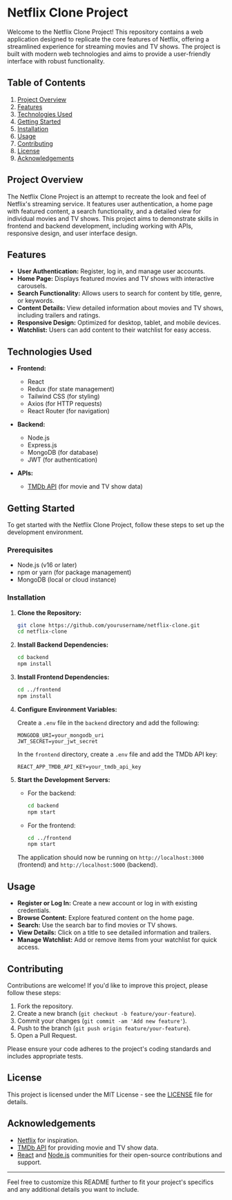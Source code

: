 # Netflix Clone Project

Welcome to the Netflix Clone Project! This repository contains a web application designed to replicate the core features of Netflix, offering a streamlined experience for streaming movies and TV shows. The project is built with modern web technologies and aims to provide a user-friendly interface with robust functionality.

## Table of Contents

1. [Project Overview](#project-overview)
2. [Features](#features)
3. [Technologies Used](#technologies-used)
4. [Getting Started](#getting-started)
5. [Installation](#installation)
6. [Usage](#usage)
7. [Contributing](#contributing)
8. [License](#license)
9. [Acknowledgements](#acknowledgements)

## Project Overview

The Netflix Clone Project is an attempt to recreate the look and feel of Netflix's streaming service. It features user authentication, a home page with featured content, a search functionality, and a detailed view for individual movies and TV shows. This project aims to demonstrate skills in frontend and backend development, including working with APIs, responsive design, and user interface design.

## Features

- **User Authentication:** Register, log in, and manage user accounts.
- **Home Page:** Displays featured movies and TV shows with interactive carousels.
- **Search Functionality:** Allows users to search for content by title, genre, or keywords.
- **Content Details:** View detailed information about movies and TV shows, including trailers and ratings.
- **Responsive Design:** Optimized for desktop, tablet, and mobile devices.
- **Watchlist:** Users can add content to their watchlist for easy access.

## Technologies Used

- **Frontend:**
  - React
  - Redux (for state management)
  - Tailwind CSS (for styling)
  - Axios (for HTTP requests)
  - React Router (for navigation)

- **Backend:**
  - Node.js
  - Express.js
  - MongoDB (for database)
  - JWT (for authentication)

- **APIs:**
  - [TMDb API](https://www.themoviedb.org/documentation/api) (for movie and TV show data)

## Getting Started

To get started with the Netflix Clone Project, follow these steps to set up the development environment.

### Prerequisites

- Node.js (v16 or later)
- npm or yarn (for package management)
- MongoDB (local or cloud instance)

### Installation

1. **Clone the Repository:**

   ```bash
   git clone https://github.com/yourusername/netflix-clone.git
   cd netflix-clone
   ```

2. **Install Backend Dependencies:**

   ```bash
   cd backend
   npm install
   ```

3. **Install Frontend Dependencies:**

   ```bash
   cd ../frontend
   npm install
   ```

4. **Configure Environment Variables:**

   Create a `.env` file in the `backend` directory and add the following:

   ```
   MONGODB_URI=your_mongodb_uri
   JWT_SECRET=your_jwt_secret
   ```

   In the `frontend` directory, create a `.env` file and add the TMDb API key:

   ```
   REACT_APP_TMDB_API_KEY=your_tmdb_api_key
   ```

5. **Start the Development Servers:**

   - For the backend:

     ```bash
     cd backend
     npm start
     ```

   - For the frontend:

     ```bash
     cd ../frontend
     npm start
     ```

   The application should now be running on `http://localhost:3000` (frontend) and `http://localhost:5000` (backend).

## Usage

- **Register or Log In:** Create a new account or log in with existing credentials.
- **Browse Content:** Explore featured content on the home page.
- **Search:** Use the search bar to find movies or TV shows.
- **View Details:** Click on a title to see detailed information and trailers.
- **Manage Watchlist:** Add or remove items from your watchlist for quick access.

## Contributing

Contributions are welcome! If you'd like to improve this project, please follow these steps:

1. Fork the repository.
2. Create a new branch (`git checkout -b feature/your-feature`).
3. Commit your changes (`git commit -am 'Add new feature'`).
4. Push to the branch (`git push origin feature/your-feature`).
5. Open a Pull Request.

Please ensure your code adheres to the project's coding standards and includes appropriate tests.

## License

This project is licensed under the MIT License - see the [LICENSE](LICENSE) file for details.

## Acknowledgements

- [Netflix](https://www.netflix.com) for inspiration.
- [TMDb API](https://www.themoviedb.org/documentation/api) for providing movie and TV show data.
- [React](https://reactjs.org/) and [Node.js](https://nodejs.org/) communities for their open-source contributions and support.

---

Feel free to customize this README further to fit your project's specifics and any additional details you want to include.
